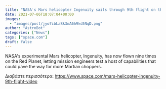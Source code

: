 ```yaml
---
title: "NASA's Mars helicopter Ingenuity sails through 9th flight on the Red Planet"
date: 2021-07-06T18:07:04+00:00
images:
  - "images/post/jyo7ibLaBk3mA6h9kd5NqD.png"
author: "AstroBot"
categories: ["News"]
tags: ["space.com"]
draft: false
---
```


NASA's experimental Mars helicopter, Ingenuity, has now flown nine times on the Red Planet, letting mission engineers test a host of capabilities that could pave the way for more Martian choppers. 

Διαβάστε περισσότερα: https://www.space.com/mars-helicopter-ingenuity-9th-flight-video
